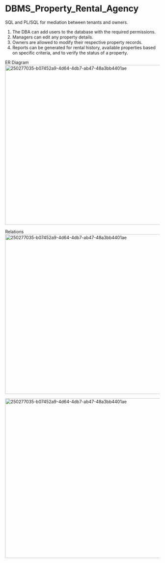 # DBMS_Property_Rental_Agency
SQL and PL/SQL for mediation between tenants and owners.

1. The DBA can add users to the database with the required permissions.
2. Managers can edit any property details.
3. Owners are allowed to modify their respective property records.
4. Reports can be generated for rental history, available properties based on specific criteria, and to verify the status of a property.

ER Diagram
<img width="518" alt="250277035-b07452a9-4d64-4db7-ab47-48a3bb4401ae" 
src="https://github.com/Kunal035/DBMS_Property_Rental_Agency/assets/72664281/81118116-f715-437d-8347-8b3799377b98">

Relations
<img width="518" alt="250277035-b07452a9-4d64-4db7-ab47-48a3bb4401ae" 
src="https://github.com/Kunal035/DBMS_Property_Rental_Agency/assets/72664281/172f966e-8e5d-4278-bf83-f49d32b5bc6f">

<img width="518" alt="250277035-b07452a9-4d64-4db7-ab47-48a3bb4401ae" 
src="https://github.com/Kunal035/DBMS_Property_Rental_Agency/assets/72664281/adfdebe7-b72d-4b02-8e49-8011b96b0bcd">

